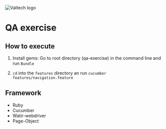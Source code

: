 ![Valtech logo](http://i.imgur.com/32Oipl4.png "Valtech logo")

QA exercise
==============================

How to execute
--------------
1. Install gems: Go to root directory (qa-exercise)
 in the command line and run `Bundle`

2. `cd` into the `features` directory an run `cucumber features/navigation.feature`

Framework
---------

- Ruby
- Cucumber
- Watir-webdriver
- Page-Object
